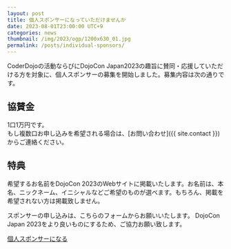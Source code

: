 ```yaml
---
layout: post
title: 個人スポンサーになっていただけませんか
date: 2023-08-01T23:00:00 UTC+9
categories: news
thumbnail: /img/2023/ogp/1200x630_01.jpg
permalink: /posts/individual-sponsors/
---
```

CoderDojoの活動ならびにDojoCon Japan2023の趣旨に賛同・応援していただける方を対象に、個人スポンサーの募集を開始しました。募集内容は次の通りです。

## **協賛金**
1口1万円です。  
もし複数口お申し込みを希望される場合は、[お問い合わせ]({{ site.contact }})からご連絡ください。

## **特典**
希望するお名前をDojoCon 2023のWebサイトに掲載いたします。お名前は、本名、ニックネーム、イニシャルなどご希望のものが選べます。もちろん、掲載を希望されない方は掲載致しません。

スポンサーの申し込みは、こちらのフォームからお願いいたします。 DojoCon Japan 2023をより良いものにするため、ご協力お願い致します。

<div class='framed_button'>
    <a href='https://dojocon-japan.doorkeeper.jp/events/160568' target='_blank'>個人スポンサーになる</a>
</div>
